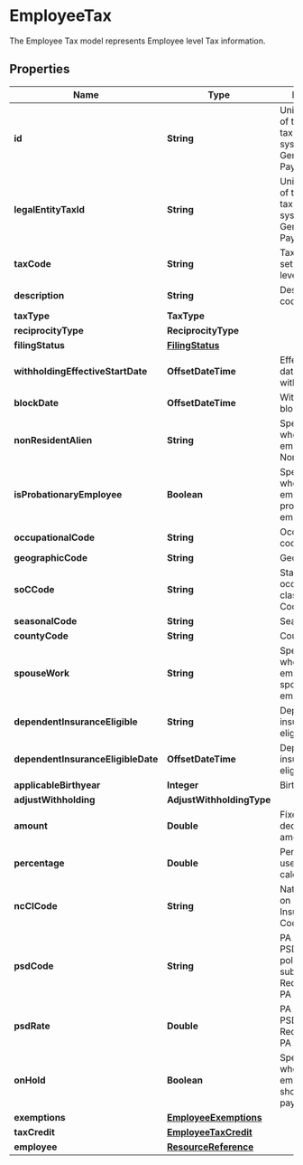 

# EmployeeTax

The Employee Tax model represents Employee level Tax information.

## Properties

| Name | Type | Description | Notes |
|------------ | ------------- | ------------- | -------------|
|**id** | **String** | Unique identifier of the employee tax in Paycor&#39;s system. Generated by Paycor. |  [optional] |
|**legalEntityTaxId** | **String** | Unique identifier of the legal entity tax in Paycor&#39;s system. Generated by Paycor. |  [optional] |
|**taxCode** | **String** | Tax code values set at the global level.              |  [optional] |
|**description** | **String** | Description of tax code. |  [optional] |
|**taxType** | **TaxType** |  |  [optional] |
|**reciprocityType** | **ReciprocityType** |  |  [optional] |
|**filingStatus** | [**FilingStatus**](FilingStatus.md) |  |  [optional] |
|**withholdingEffectiveStartDate** | **OffsetDateTime** | Effective start date of withholding |  [optional] |
|**blockDate** | **OffsetDateTime** | Withholding block date |  [optional] |
|**nonResidentAlien** | **String** | Specifies whether an employee is NonResidentAlien |  [optional] |
|**isProbationaryEmployee** | **Boolean** | Specifies whether an employee is a probationary employee |  [optional] |
|**occupationalCode** | **String** | Occupational code |  [optional] |
|**geographicCode** | **String** | Geographic code |  [optional] |
|**soCCode** | **String** | Standard occupational classification Code |  [optional] |
|**seasonalCode** | **String** | Seasonal Code |  [optional] |
|**countyCode** | **String** | County Code |  [optional] |
|**spouseWork** | **String** | Specifies  whether an employee&#39;s spouse is employed |  [optional] |
|**dependentInsuranceEligible** | **String** | Dependent insurance eligibility status |  [optional] |
|**dependentInsuranceEligibleDate** | **OffsetDateTime** | Dependent insurance eligibility date |  [optional] |
|**applicableBirthyear** | **Integer** | Birth year |  [optional] |
|**adjustWithholding** | **AdjustWithholdingType** |  |  [optional] |
|**amount** | **Double** | Fixed, recurring deduction dollar amount.              |  [optional] |
|**percentage** | **Double** | Percentage value used in tax calculation.  |  [optional] |
|**ncCICode** | **String** | National Council on Compensation Insurance (NCCI) Code  |  [optional] |
|**psdCode** | **String** | PA Residence PSD code- political subdivision code Required only for PA taxes |  [optional] |
|**psdRate** | **Double** | PA Residence PSD rate Required only for PA taxes |  [optional] |
|**onHold** | **Boolean** | Specifies whether employee tax should appear on paychecks.              |  [optional] |
|**exemptions** | [**EmployeeExemptions**](EmployeeExemptions.md) |  |  [optional] |
|**taxCredit** | [**EmployeeTaxCredit**](EmployeeTaxCredit.md) |  |  [optional] |
|**employee** | [**ResourceReference**](ResourceReference.md) |  |  [optional] |



